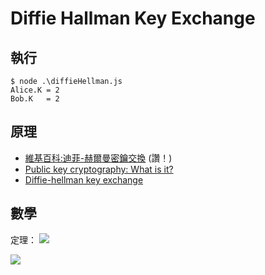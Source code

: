 # Diffie Hallman Key Exchange

## 執行

```
$ node .\diffieHellman.js
Alice.K = 2
Bob.K   = 2
```

## 原理

* [維基百科:迪菲-赫爾曼密鑰交換](https://zh.wikipedia.org/wiki/%E8%BF%AA%E8%8F%B2-%E8%B5%AB%E7%88%BE%E6%9B%BC%E5%AF%86%E9%91%B0%E4%BA%A4%E6%8F%9B) (讚！)
* [Public key cryptography: What is it?](https://www.khanacademy.org/computing/computer-science/cryptography/modern-crypt/v/diffie-hellman-key-exchange-part-1)
* [Diffie-hellman key exchange](https://www.khanacademy.org/computing/computer-science/cryptography/modern-crypt/v/diffie-hellman-key-exchange-part-2)


## 數學

定理： <img src="https://latex.codecogs.com/gif.latex?(g%5Ea)%5Eb%20%3D%20g%5E%7Bab%7D%20%3D%20(g%5Eb)%5Ea%20(mod%5C%3Bp)"/>


<img src="http://plantuml.rado0x54.com/png?uml=%40startuml%0D%0AAlice%20-%3E%20Alice%3A%20choose%20g%2C%20p%2C%20a%0D%0AAlice%20-%3E%20Alice%3A%20A%3Dg%5Ea%25p%0D%0AAlice%20-%3E%20Bob%3A%20g%2C%20p%2C%20A%0D%0ABob%20-%3E%20Bob%3A%20choose%20b%0D%0ABob%20-%3E%20Bob%3A%20B%20%3D%20g%5Eb%20%25p%0D%0ABob%20-%3E%20Bob%3A%20K%20%3D%20A%5Eb%20%25p%20%3D%20g%5Eab%20%25p%0D%0ABob%20-%3E%20Alice%3A%20B%0D%0AAlice%20-%3E%20Alice%3A%20K%3DB%5Ea%20%25%20p%20%3D%20g%5Eab%20%25%20p%0D%0A%40enduml"/>

<!--
(g^a %p)^b %p = g^:ab %p = (g^b %p)^a %p

```
Alice                       Bob
a, g, p                     b
A = g^a % p    =(g,p,A)=>   B = g^b % p
K = B^a % p     <=(B)=      K = A^b % p
  = g^ab %p                   = g^ab %p
```
-->


